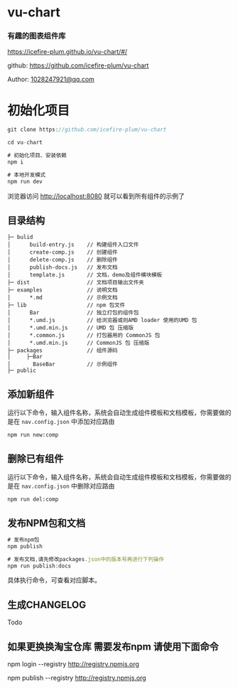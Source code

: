 # vu-chart
### 有趣的图表组件库
https://icefire-plum.github.io/vu-chart/#/

github: https://github.com/icefire-plum/vu-chart 

Author: 1028247921@qq.com

# 初始化项目

```js
git clone https://github.com/icefire-plum/vu-chart

cd vu-chart

# 初始化项目、安装依赖
npm i

# 本地开发模式
npm run dev

```

浏览器访问 [http://localhost:8080](http://localhost:8080) 就可以看到所有组件的示例了

## 目录结构
```
├─ bulid
│      build-entry.js    // 构建组件入口文件
│      create-comp.js    // 创建组件
│      delete-comp.js    // 删除组件
│      publish-docs.js   // 发布文档
│      template.js       // 文档，demo及组件模块模板
├─ dist                  // 文档项目输出文件夹
├─ examples              // 说明文档
│      *.md              // 示例文档
├─ lib                   // npm 包文件
│      Bar               // 独立打包的组件包
│      *.umd.js          // 给浏览器或则AMD loader 使用的UMD 包
│      *.umd.min.js      // UMD 包 压缩版
│      *.common.js       // 打包器用的 CommonJS 包
│      *.umd.min.js      // CommonJS 包 压缩版
├─ packages              // 组件源码
│     ├─Bar  
│       BaseBar          // 示例组件       
├─ public
```

## 添加新组件
运行以下命令，输入组件名称，系统会自动生成组件模板和文档模板，你需要做的是在 `nav.config.json` 中添加对应路由
```
npm run new:comp
```

## 删除已有组件
运行以下命令，输入组件名称，系统会自动生成组件模板和文档模板，你需要做的是在 `nav.config.json` 中删除对应路由
```
npm run del:comp
```


## 发布NPM包和文档
```js
# 发布npm包
npm publish

# 发布文档,请先修改packages.json中的版本号再进行下列操作
npm run publish:docs
```
具体执行命令，可查看对应脚本。

## 生成CHANGELOG
Todo




## 如果更换换淘宝仓库 需要发布npm 请使用下面命令
npm login --registry http://registry.npmjs.org 

npm publish --registry http://registry.npmjs.org

